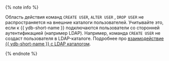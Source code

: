 {% note info %}

Область действия команд `CREATE USER`, `ALTER USER` , `DROP USER` не распространяется на внешние каталоги пользователей.
Учитывайте это, если к {{ ydb-short-name }} подключаются пользователи со сторонней аутентификацией (например LDAP).
Например, команда `CREATE USER` не создаст пользователя в LDAP-каталоге.
Подробнее про [взаимодействие {{ ydb-short-name }} с LDAP каталогом](../authentication.md#ldap-auth-provider).

{% endnote %}
